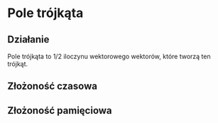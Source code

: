 # Pole trójkąta
## Działanie
Pole trójkąta to 1/2 iloczynu wektorowego wektorów, które tworzą ten trójkąt.

## Złożoność czasowa
## Złożoność pamięciowa